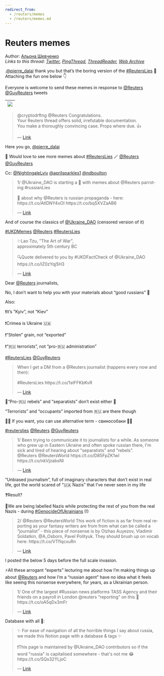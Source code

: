 ```yaml
---
redirect_from:
  - /reuters/memes
  - /reuters/memes.md
---
```

# Reuters memes

Author: [Альона Шевченко](https://twitter.com/cryptodrftng)  
*Links to this thread: [Twitter](https://twitter.com/cryptodrftng/status/1560518164001218562), [PingThread](https://pingthread.com/thread/1560518164001218562), [ThreadReader](https://threadreaderapp.com/thread/1560518164001218562.html), [Web Archive](https://web.archive.org/web/*/https://twitter.com/cryptodrftng/status/1560518164001218562)*

.[@pierre_dalai](https://twitter.com/pierre_dalai) thank you but that’s the boring version of the [#ReutersLies](https://twitter.com/hashtag/ReutersLies) 🧵
Attaching the fun one below 👇

Everyone is welcome to send these memes in response to [@Reuters](https://twitter.com/Reuters) [@GuyReuters](https://twitter.com/GuyReuters) tweets

| [![](https://pbs.twimg.com/media/FagS_5EWAAIHNNX.jpg)](https://pbs.twimg.com/media/FagS_5EWAAIHNNX.jpg) |
| :-: |

<blockquote class="twitter-tweet">
    <p lang="en" dir="ltr">
    @cryptodrftng @Reuters Congratulations.<br />
    Your Reuters thread offers solid, irrefutable documentation.<br />
    You make a thoroughly convincing case.  Props where due. 👍<br />
    </p>
    &mdash; <a href="https://twitter.com/pierre_dalai/status/1560516287692001281">Link</a>
</blockquote>

Here you go, [@pierre_dalai](https://twitter.com/pierre_dalai) 

💞 Would love to see more memes about [#ReutersLies](https://twitter.com/hashtag/ReutersLies)  🪄 [@Reuters](https://twitter.com/Reuters) [@GuyReuters](https://twitter.com/GuyReuters) 

Cc: [@NightingaleLviv](https://twitter.com/NightingaleLviv) [@aprilsparkles1](https://twitter.com/aprilsparkles1) [@ndboulton](https://twitter.com/ndboulton)

<blockquote class="twitter-tweet">
    <p lang="en" dir="ltr">
    1/ @Ukraine_DAO is starting a 🧵 with memes about @Reuters parroting #russianLies<br />
    <br />
    🧵 about why @Reuters is russian propaganda - here: https://t.co/AtlDNY4xOI https://t.co/bq5XVZaAB6<br />
    </p>
    &mdash; <a href="https://twitter.com/cryptodrftng/status/1531382157398220801">Link</a>
</blockquote>

And of course the classics of [@Ukraine_DAO](https://twitter.com/Ukraine_DAO) (censored version of it) 

[#UKDMemes](https://twitter.com/hashtag/UKDMemes) [@Reuters](https://twitter.com/Reuters) [#ReutersLies](https://twitter.com/hashtag/ReutersLies)

<blockquote class="twitter-tweet">
    <p lang="en" dir="ltr">
    ✨Lao Tzu, &#34;The Art of War&#34;,<br />
    approximately 5th century BC<br />
    <br />
    🔍Quote delivered to you by #UKDFactCheck of @Ukraine_DAO https://t.co/IZ0zYqj5H3<br />
    </p>
    &mdash; <a href="https://twitter.com/cryptodrftng/status/1551375409635262465">Link</a>
</blockquote>

Dear [@Reuters](https://twitter.com/Reuters) journalists, 

No, I don’t want to help you with your materials about “good russians” 🦄

Also:

❗️It’s ”Kyiv”, not “Kiev”

❗️Crimea is Ukraine 🇺🇦

❗️“Stolen” grain, not “exported”

❗️“🇷🇺 terrorists”, not “pro-🇷🇺 administration”

[#ReutersLies](https://twitter.com/hashtag/ReutersLies) [@GuyReuters](https://twitter.com/GuyReuters)

<blockquote class="twitter-tweet">
    <p lang="en" dir="ltr">
    When I get a DM from a @Reuters journalist (happens every now and then):<br />
    <br />
    #ReutersLies https://t.co/1stFFKbKvR<br />
    </p>
    &mdash; <a href="https://twitter.com/cryptodrftng/status/1539668430902554624">Link</a>
</blockquote>

🚨“Pro-🇷🇺 rebels” and “separatists” don’t exist either 🦄

“Terrorists” and “occupants” imported from 🇷🇺 are there though 

💁‍♀️ If you want, you can use alternative term - свинособаки 🐶🐷

[#reuterslies](https://twitter.com/hashtag/reuterslies) [@Reuters](https://twitter.com/Reuters) [@GuyReuters](https://twitter.com/GuyReuters)

<blockquote class="twitter-tweet">
    <p lang="en" dir="ltr">
    1/ Been trying to communicate it to journalists for a while. As someone who grew up in Eastern Ukraine and often spoke russian there, I&#39;m sick and tired of hearing about &#34;separatists&#34; and &#34;rebels&#34;. <br />
    @Reuters @ReutersWorld https://t.co/D85FpZK1wI https://t.co/nkVjzabsNI<br />
    </p>
    &mdash; <a href="https://twitter.com/cryptodrftng/status/1521028420720898048">Link</a>
</blockquote>

“Unbiased journalism”, full of imaginary characters that don’t exist in real life, got the world scared of “🇺🇦 Nazis” that I’ve never seen in my life

❓Result? 

🚨We are being labelled Nazis while protecting the rest of you from the real Nazis - during [#GenocideOfUkrainians](https://twitter.com/hashtag/GenocideOfUkrainians) (!)

<blockquote class="twitter-tweet">
    <p lang="en" dir="ltr">
    2/ @Reuters @ReutersWorld This work of fiction is as far from real reporting as your fantasy writers  are from from what can be called a “journalist” - this piece of nonsense is by Olzhas Auyezov, Vladimir Soldatkin, @A_Osborn, Pavel Polityuk. They should brush up on vocab here: https://t.co/VTfIqcxuRn<br />
    </p>
    &mdash; <a href="https://twitter.com/cryptodrftng/status/1494362497935196160">Link</a>
</blockquote>

I posted the below 5 days before the full scale invasion.

⚡️All these arrogant “experts” lecturing me about how I’m making things up about [@Reuters](https://twitter.com/Reuters) and how I’m a “russian agent” have no idea what it feels like seeing this nonsense everywhere, for years, as a Ukrainian person.

<blockquote class="twitter-tweet">
    <p lang="en" dir="ltr">
    1/ One of the largest #Russian news platforms TASS Agency and their friends on a payroll in London @reuters “reporting” on this 🔽 https://t.co/oA5qDx3mFr<br />
    </p>
    &mdash; <a href="https://twitter.com/cryptodrftng/status/1495034230799224837">Link</a>
</blockquote>

Database with all 🧵:

<blockquote class="twitter-tweet">
    <p lang="en" dir="ltr">
    ✨ For ease of navigation of all the horrible things I say about russia, we made this Notion page with a database &amp; tags ✨<br />
    <br />
    ❗️This page is maintained by @Ukraine_DAO contributors so if the word &#34;russia&#34; is capitalised somewhere - that&#39;s not me 😂<br />
    https://t.co/SQs32YLjoC<br />
    </p>
    &mdash; <a href="https://twitter.com/cryptodrftng/status/1532587595917557761">Link</a>
</blockquote>
